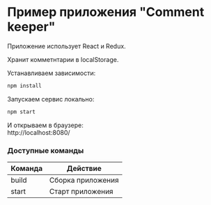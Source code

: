 # Пример приложения "Comment keeper"

Приложение использует React и Redux.

Хранит комметнтарии в localStorage.

Устанавливаем зависимости:

```sh
npm install
```

Запускаем сервис локально:

```sh
npm start
```

И открываем в браузере:  
http://localhost:8080/

### Доступные команды

| Команда | Действие          |
| ------- | ----------------- |
| build   | Сборка приложения |
| start   | Старт приложения  |
